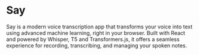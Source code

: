 # Say

Say is a modern voice transcription app that transforms your voice into text using advanced machine learning, right in your browser. Built with React and powered by Whisper, T5 and Transformers.js, it offers a seamless experience for recording, transcribing, and managing your spoken notes.